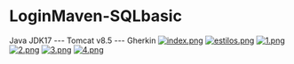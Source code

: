 # LoginMaven-SQLbasic

Java JDK17 --- Tomcat v8.5 --- Gherkin
[![index.png](https://i.postimg.cc/gJM0gctd/index.png)](https://postimg.cc/LY1RXSM0)
[![estilos.png](https://i.postimg.cc/4d4dvH5B/estilos.png)](https://postimg.cc/v1jbbBCV)
[![1.png](https://i.postimg.cc/RhBz1k49/1.png)](https://postimg.cc/dk4XwShS)
[![2.png](https://i.postimg.cc/t4TGztQ1/2.png)](https://postimg.cc/QHRz87Ms)
[![3.png](https://i.postimg.cc/W3RRjBDr/3.png)](https://postimg.cc/HJtv9P9s)
[![4.png](https://i.postimg.cc/FzZwy1Tg/4.png)](https://postimg.cc/kR2j9M3B)
